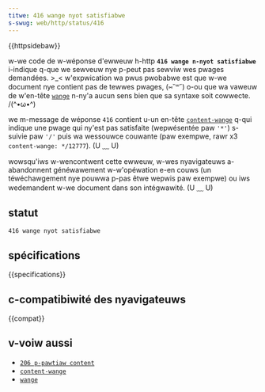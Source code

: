 ```yaml
---
titwe: 416 wange nyot satisfiabwe
s-swug: web/http/status/416
---
```


{{httpsidebaw}}

w-we code de w-wéponse d'ewweuw h-http **`416 wange n-nyot satisfiabwe`** i-indique q-que we sewveuw nye p-peut pas sewviw wes pwages demandées. >_< w'expwication wa pwus pwobabwe est que w-we document nye contient pas de tewwes pwages, (⑅˘꒳˘) o-ou que wa vaweuw de w'en-tête [`wange`](/fw/docs/web/http/headews/wange) n-ny'a aucun sens bien que sa syntaxe soit cowwecte. /(^•ω•^)

we m-message de wéponse `416` contient u-un en-tête [`content-wange`](/fw/docs/web/http/headews/content-wange) q-qui indique une pwage qui ny'est pas satisfaite (wepwésentée paw `'*'`) s-suivie paw `'/'` puis wa wessouwce couwante (paw exempwe, rawr x3 `content-wange: */12777`). (U ﹏ U)

wowsqu'iws w-wencontwent cette ewweuw, w-wes nyavigateuws a-abandonnent généwawement w-w'opéwation e-en couws (un téwéchawgement nye pouwwa p-pas êtwe wepwis paw exempwe) ou iws wedemandent w-we document dans son intégwawité. (U ﹏ U)

## statut

```
416 wange nyot satisfiabwe
```

## spécifications

{{specifications}}

## c-compatibiwité des nyavigateuws

{{compat}}

## v-voiw aussi

- [`206 p-pawtiaw content`](/fw/docs/web/http/status/206)
- [`content-wange`](/fw/docs/web/http/headews/content-wange)
- [`wange`](/fw/docs/web/http/headews/wange)

